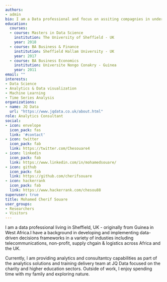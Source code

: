 ```yaml
---
authors:
- admin
bio: I am a Data professional and focus on assiting compagnies in understanding business performance and making real-time decisions.
education:
  courses:
  - course: Masters in Data Science
    institution: The University of Sheffield - UK
    year: 2018
  - course: BA Business & Finance
    institution: Sheffield Hallam University - UK
    year: 2017
  - course: BA Business Economics
    institution: Universite Nongo Conakry - Guinea
    year: 2011
email: ""
interests:
- Data Science
- Analytics & Data visualization
- Machine Learning
- Time Series Analysis 
organizations:
- name: JQ Data
  url: "https://www.jqdata.co.uk/about.html"
role: Analytics Consultant
social:
- icon: envelope
  icon_pack: fas
  link: '#contact'
- icon: twitter
  icon_pack: fab
  link: https://twitter.com/Chesouare4
- icon: linkedin
  icon_pack: fab
  link: https://www.linkedin.com/in/mohamedsouare/
- icon: github
  icon_pack: fab
  link: https://github.com/cherifsouare
- icon: hackerrank
  icon_pack: fab
  link: https://www.hackerrank.com/chesou88
superuser: true
title: Mohamed Cherif Souare
user_groups:
- Researchers
- Visitors
---
```

I am a data professional living in Sheffield, UK - originally from Guinea in West Africa.I have a background in developing and implementing data-driven decisions frameworks in a variety of industies including telecommunications, non-profit, supply chgain & logistics across Africa and the UK.

Currently, I am providing analytics and consultantcy capabilities as part of the analytics solutions and training delivery team at JQ Data focused on the charity and higher education sectors.
Outside of work, I enjoy spending time with my family and exploring nature.

